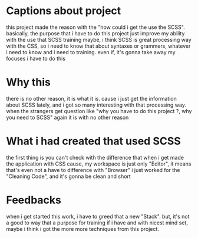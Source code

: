 # Captions about project

this project made the reason with the "how could i get the use the SCSS". basically, the purpose that i have to do this project just improve my ability with the use that SCSS training
maybe, i think SCSS is great processing way with the CSS, so i need to know that about syntaxes or grammers, whatever i need to know and i need to training.
even if, it's gonna take away my focuses i have to do this

# Why this

there is no other reason, it is what it is. cause i just get the information about SCSS lately, and i got so many interesting with that processing way.
when the strangers get question like "why you have to do this project ?, why you need to SCSS"
again it is with no other reason

# What i had created that used SCSS

the first thing is you can't check with the difference that when i get made the application with CSS
cause, my workspace is just only "Editor", it means that's even not a have to difference with "Browser"
i just worked for the "Cleaning Code", and it's gonna be clean and short

# Feedbacks

when i get started this work, i have to greed that a new "Stack".
but, it's not a good to way that a purpose for training
if i have and with nicest mind set, maybe i think i got the more more techniques from this project.

